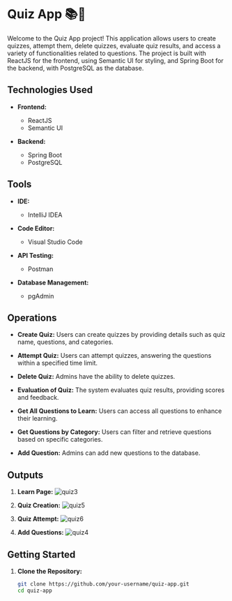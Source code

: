 # Quiz App 📚🤔

Welcome to the Quiz App project! This application allows users to create quizzes, attempt them, delete quizzes, evaluate quiz results, and access a variety of functionalities related to questions. The project is built with ReactJS for the frontend, using Semantic UI for styling, and Spring Boot for the backend, with PostgreSQL as the database.

## Technologies Used

- **Frontend:**
  - ReactJS
  - Semantic UI

- **Backend:**
  - Spring Boot
  - PostgreSQL

## Tools

- **IDE:**
  - IntelliJ IDEA

- **Code Editor:**
  - Visual Studio Code

- **API Testing:**
  - Postman

- **Database Management:**
  - pgAdmin

## Operations

- **Create Quiz:**
  Users can create quizzes by providing details such as quiz name, questions, and categories.

- **Attempt Quiz:**
  Users can attempt quizzes, answering the questions within a specified time limit.

- **Delete Quiz:**
  Admins have the ability to delete quizzes.

- **Evaluation of Quiz:**
  The system evaluates quiz results, providing scores and feedback.

- **Get All Questions to Learn:**
  Users can access all questions to enhance their learning.

- **Get Questions by Category:**
  Users can filter and retrieve questions based on specific categories.

- **Add Question:**
  Admins can add new questions to the database.

## Outputs

1. **Learn Page:**
   ![quiz3](https://github.com/Leelaprasad001/Learning/assets/76583080/345b7702-07ca-44ca-8f37-6243c900001e)


2. **Quiz Creation:**
  ![quiz5](https://github.com/Leelaprasad001/Learning/assets/76583080/a0744cc5-5018-46c1-8aa8-ec71d34fb35c)


3. **Quiz Attempt:**
   ![quiz6](https://github.com/Leelaprasad001/Learning/assets/76583080/2b1e6aa8-021f-4b8c-a7fe-ab51f2cb20c6)


4. **Add Questions:**
   ![quiz4](https://github.com/Leelaprasad001/Learning/assets/76583080/59a91aaf-e47e-4088-b38a-f04dfa1909fe)

  

## Getting Started

1. **Clone the Repository:**
   ```bash
   git clone https://github.com/your-username/quiz-app.git
   cd quiz-app
